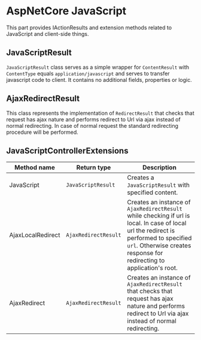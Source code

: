 # AspNetCore JavaScript

This part provides IActionResults and extension methods related to JavaScript and client-side things.

## JavaScriptResult

`JavaScriptResult` class serves as a simple wrapper for `ContentResult` with `ContentType` equals `application/javascript` and serves to transfer javascript code to client. It contains no additional fields, properties or logic.

## AjaxRedirectResult

This class represents the implementation of `RedirectResult` that checks that request has ajax nature and performs redirect to Url via ajax instead of normal redirecting. In case of normal request the standard redirecting procedure will be performed.

## JavaScriptControllerExtensions

| Method name | Return type | Description |
| --- | --- | --- |
| JavaScript | `JavaScriptResult` | Creates a `JavaScriptResult` with specified content. |
| AjaxLocalRedirect | `AjaxRedirectResult` | Creates an instance of `AjaxRedirectResult` while checking if url is local. In case of local url the redirect is performed to specified `url`. Otherwise creates response for redirecting to application's root. |
| AjaxRedirect | `AjaxRedirectResult` | Creates an instance of `AjaxRedirectResult` that checks that request has ajax nature and performs redirect to Url via ajax instead of normal redirecting. |
